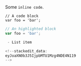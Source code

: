 
Some `inline code`.

```
// A code block
var foo = 'bar';
```

```javascript
// An highlighted block
var foo = 'bar';

 - List item

<!--stackedit_data:
eyJoaXN0b3J5IjpbMTU1Mzg4NDE4N119
-->